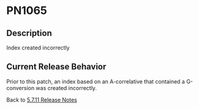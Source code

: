 # PN1065

<PageHeader />

## Description

Index created incorrectly

## Current Release Behavior

Prior to this patch, an index based on an A-correlative that contained a G-conversion was created incorrectly.

Back to [5.7.11 Release Notes](./../README.md)
  
<PageFooter />

